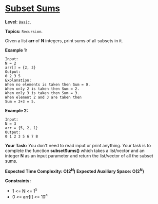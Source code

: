 # [Subset Sums](https://practice.geeksforgeeks.org/problems/subset-sums2234/1#)

**Level:** `Basic`.

**Topics:** `Recursion`.

Given a list **arr** of **N** integers, print sums of all subsets in it.

**Example 1:**

```
Input:
N = 2
arr[] = {2, 3}
Output:
0 2 3 5
Explanation:
When no elements is taken then Sum = 0.
When only 2 is taken then Sum = 2.
When only 3 is taken then Sum = 3.
When element 2 and 3 are taken then
Sum = 2+3 = 5.
```

**Example 2:**

```
Input:
N = 3
arr = {5, 2, 1}
Output:
0 1 2 3 5 6 7 8
```

**Your Task:**
You don't need to read input or print anything. Your task is to complete the function **subsetSums()** which takes a list/vector and an integer **N** as an input parameter and return the list/vector of all the subset sums.

**Expected Time Complexity: O(2<sup>N</sup>)**
**Expected Auxiliary Space: O(2<sup>N</sup>)**

**Constraints:**

-   1 <= N <= 1<sup>5</sup>
-   0 <= arr[i] <= 10<sup>4</sup>
